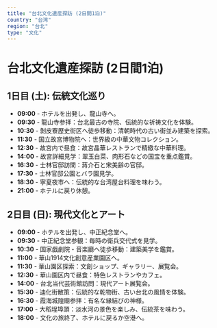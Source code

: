 ```yaml
---
title: "台北文化遺産探訪 (2日間1泊)"
country: "台湾"
region: "台北"
type: "文化"
---
```


# 台北文化遺産探訪 (2日間1泊)

## 1日目 (土): 伝統文化巡り
- **09:00** - ホテルを出発し、龍山寺へ。
- **09:30** - 龍山寺参拝：台北最古の寺院、伝統的な祈祷文化を体験。
- **10:30** - 剝皮寮歴史街区へ徒歩移動：清朝時代の古い街並み建築を探索。
- **11:30** - 国立故宮博物院へ：世界級の中華文物コレクション。
- **12:30** - 故宮内で昼食：故宮晶華レストランで精緻な中華料理。
- **14:00** - 故宮詳細見学：翠玉白菜、肉形石などの国宝を重点鑑賞。
- **16:30** - 士林官邸訪問：蔣介石と宋美齢の官邸。
- **17:30** - 士林官邸公園とバラ園見学。
- **18:30** - 寧夏夜市へ：伝統的な台湾屋台料理を味わう。
- **21:00** - ホテルに戻り休憩。

## 2日目 (日): 現代文化とアート
- **09:00** - ホテルを出発し、中正紀念堂へ。
- **09:30** - 中正紀念堂参観：毎時の衛兵交代式を見学。
- **10:30** - 国家戯劇院・音楽廳へ徒歩移動：建築美学を鑑賞。
- **11:00** - 華山1914文化創意産業園区へ。
- **11:30** - 華山園区探索：文創ショップ、ギャラリー、展覧会。
- **12:30** - 華山園区内で昼食：特色レストランやカフェ。
- **14:00** - 台北当代芸術館訪問：現代アート展覧会。
- **15:30** - 迪化街散策：伝統的な乾物街、古い台北の風情を体験。
- **16:30** - 霞海城隍廟参拝：有名な縁結びの神様。
- **17:00** - 大稻埕埠頭：淡水河の景色を楽しみ、伝統茶を味わう。
- **18:00** - 文化の旅終了、ホテルに戻るか空港へ。